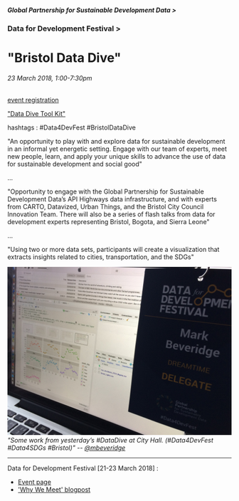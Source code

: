 ##### Global Partnership for Sustainable Development Data >
### Data for Development Festival >
# "Bristol Data Dive"
###### 23 March 2018, 1:00-7:30pm



[event registration](http://www.data4sdgs.org/news/bristol-data-dive)

["Data Dive Tool Kit"](https://docs.google.com/document/d/1hMf09ZC892o3yZCgCd64l6i92M5lVGxmOLLk7JZDYk0/edit)

hashtags : #Data4DevFest #BristolDataDive

"An opportunity to play with and explore data for sustainable development in an informal yet energetic setting. Engage with our team of experts, meet new people, learn, and apply your unique skills to advance the use of data for sustainable development and social good"

...

"Opportunity to engage with the Global Partnership for Sustainable Development Data’s API Highways data infrastructure, and with experts from CARTO, Datavized, Urban Things, and the Bristol City Council Innovation Team. There will also be a series of flash talks from data for development experts representing Bristol, Bogota, and Sierra Leone"

...

"Using two or more data sets, participants will create a visualization that extracts insights related to cities, transportation, and the SDGs"

![DataDive screen & pass](datadive_screen-and-pass.jpg)
_"Some work from yesterday’s #DataDive at City Hall. (#Data4DevFest #Data4SDGs #Bristol)" -- [@mbeveridge](https://twitter.com/mbeveridge/status/977607348591255553)_

---
Data for Development Festival [21-23 March 2018] :

* [Event page](http://www.data4sdgs.org/news/data-development-festival)
* ['Why We Meet' blogpost](http://www.data4sdgs.org/news/thoughts-ahead-data-development-festival-why-we-meet)